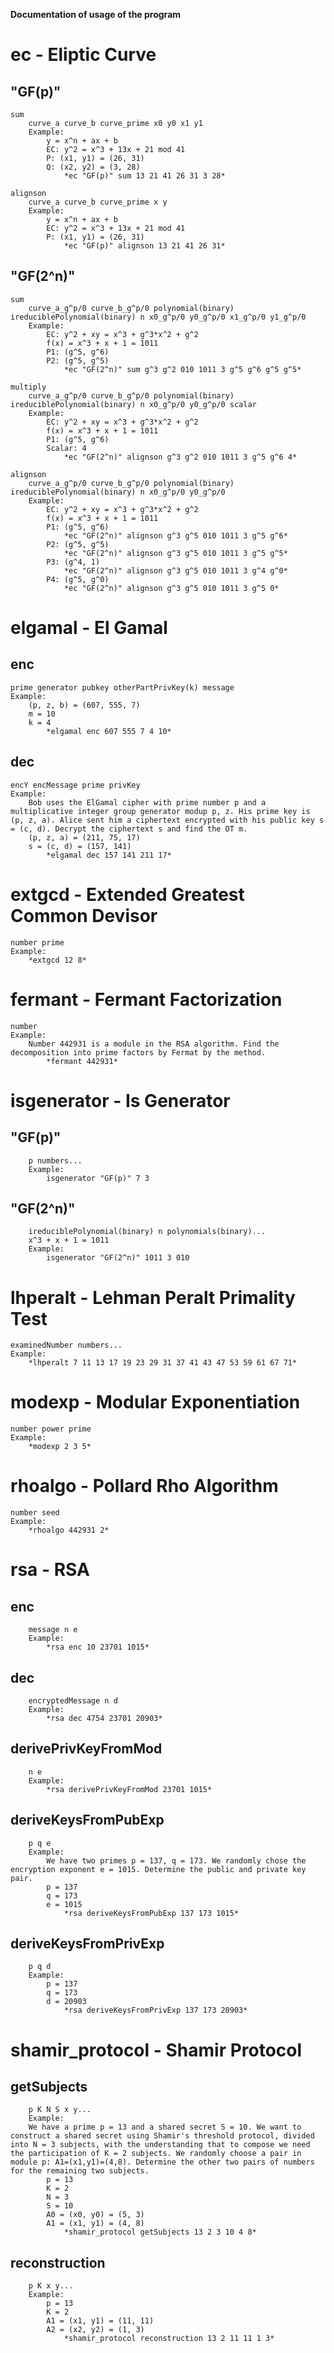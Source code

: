 
**Documentation of usage of the program**

# ec - Eliptic Curve

## "GF(p)"
    sum
        curve_a curve_b curve_prime x0 y0 x1 y1        
        Example: 
            y = x^n + ax + b
            EC: y^2 = x^3 + 13x + 21 mod 41
            P: (x1, y1) = (26, 31)
            Q: (x2, y2) = (3, 28)
                *ec "GF(p)" sum 13 21 41 26 31 3 28*

    alignson
        curve_a curve_b curve_prime x y
        Example: 
            y = x^n + ax + b
            EC: y^2 = x^3 + 13x + 21 mod 41
            P: (x1, y1) = (26, 31)            
                *ec "GF(p)" alignson 13 21 41 26 31*

## "GF(2^n)"
    sum
        curve_a_g^p/0 curve_b_g^p/0 polynomial(binary) ireduciblePolynomial(binary) n x0_g^p/0 y0_g^p/0 x1_g^p/0 y1_g^p/0
        Example:     
            EC: y^2 + xy = x^3 + g^3*x^2 + g^2
            f(x) = x^3 + x + 1 = 1011 
            P1: (g^5, g^6)
            P2: (g^5, g^5)
                *ec "GF(2^n)" sum g^3 g^2 010 1011 3 g^5 g^6 g^5 g^5*

    multiply
        curve_a_g^p/0 curve_b_g^p/0 polynomial(binary) ireduciblePolynomial(binary) n x0_g^p/0 y0_g^p/0 scalar
        Example:
            EC: y^2 + xy = x^3 + g^3*x^2 + g^2
            f(x) = x^3 + x + 1 = 1011 
            P1: (g^5, g^6)
            Scalar: 4
                *ec "GF(2^n)" alignson g^3 g^2 010 1011 3 g^5 g^6 4*

    alignson
        curve_a_g^p/0 curve_b_g^p/0 polynomial(binary) ireduciblePolynomial(binary) n x0_g^p/0 y0_g^p/0
        Example:
            EC: y^2 + xy = x^3 + g^3*x^2 + g^2
            f(x) = x^3 + x + 1 = 1011              
            P1: (g^5, g^6)
                *ec "GF(2^n)" alignson g^3 g^5 010 1011 3 g^5 g^6*
            P2: (g^5, g^5)
                *ec "GF(2^n)" alignson g^3 g^5 010 1011 3 g^5 g^5*
            P3: (g^4, 1)
                *ec "GF(2^n)" alignson g^3 g^5 010 1011 3 g^4 g^0*
            P4: (g^5, g^0)
                *ec "GF(2^n)" alignson g^3 g^5 010 1011 3 g^5 0*
                

# elgamal - El Gamal

## enc
    prime generator pubkey otherPartPrivKey(k) message 
    Example: 
        (p, z, b) = (607, 555, 7)
        m = 10
        k = 4
            *elgamal enc 607 555 7 4 10*
## dec
    encY encMessage prime privKey
    Example:
        Bob uses the ElGamal cipher with prime number p and a multiplicative integer group generator modup p, z. His prime key is (p, z, a). Alice sent him a ciphertext encrypted with his public key s = (c, d). Decrypt the ciphertext s and find the OT m.
        (p, z, a) = (211, 75, 17) 
        s = (c, d) = (157, 141)
            *elgamal dec 157 141 211 17*

# extgcd - Extended Greatest Common Devisor

    number prime
    Example:
        *extgcd 12 8*

# fermant - Fermant Factorization

    number
    Example:
        Number 442931 is a module in the RSA algorithm. Find the decomposition into prime factors by Fermat by the method.
            *fermant 442931*

# isgenerator - Is Generator

## "GF(p)"
        p numbers...
        Example:
            isgenerator "GF(p)" 7 3

## "GF(2^n)"
        ireduciblePolynomial(binary) n polynomials(binary)...
        x^3 + x + 1 = 1011
        Example:
            isgenerator "GF(2^n)" 1011 3 010
            
# lhperalt - Lehman Peralt Primality Test

    examinedNumber numbers...
    Example: 
        *lhperalt 7 11 13 17 19 23 29 31 37 41 43 47 53 59 61 67 71*

# modexp - Modular Exponentiation

    number power prime
    Example: 
        *modexp 2 3 5*

# rhoalgo - Pollard Rho Algorithm

    number seed
    Example:
        *rhoalgo 442931 2*

# rsa - RSA

## enc
        message n e
        Example:
            *rsa enc 10 23701 1015*

## dec
        encryptedMessage n d
        Example:
            *rsa dec 4754 23701 20903*

## derivePrivKeyFromMod
        n e
        Example:
            *rsa derivePrivKeyFromMod 23701 1015*

## deriveKeysFromPubExp
        p q e
        Example:
            We have two primes p = 137, q = 173. We randomly chose the encryption exponent e = 1015. Determine the public and private key pair.
            p = 137
            q = 173
            e = 1015
                *rsa deriveKeysFromPubExp 137 173 1015*

## deriveKeysFromPrivExp
        p q d
        Example:
            p = 137
            q = 173
            d = 20903
                *rsa deriveKeysFromPrivExp 137 173 20903*
            
# shamir_protocol - Shamir Protocol

## getSubjects
        p K N S x y...
        Example:
        We have a prime p = 13 and a shared secret S = 10. We want to construct a shared secret using Shamir's threshold protocol, divided into N = 3 subjects, with the understanding that to compose we need the participation of K = 2 subjects. We randomly choose a pair in module p: A1=(x1,y1)=(4,8). Determine the other two pairs of numbers for the remaining two subjects.
            p = 13
            K = 2
            N = 3
            S = 10
            A0 = (x0, y0) = (5, 3)
            A1 = (x1, y1) = (4, 8)            
                *shamir_protocol getSubjects 13 2 3 10 4 8*

## reconstruction
        p K x y...
        Example:
            p = 13
            K = 2
            A1 = (x1, y1) = (11, 11)
            A2 = (x2, y2) = (1, 3)
                *shamir_protocol reconstruction 13 2 11 11 1 3*
            
